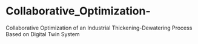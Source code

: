 # Collaborative_Optimization-
Collaborative Optimization of an Industrial Thickening-Dewatering Process Based on Digital Twin System
